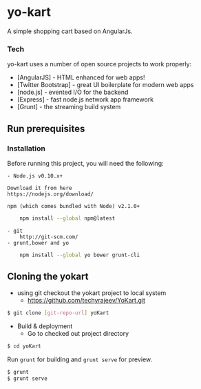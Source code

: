 # yo-kart
A simple shopping cart based on AngularJs.
### Tech

yo-kart uses a number of open source projects to work properly:

* [AngularJS] - HTML enhanced for web apps!
* [Twitter Bootstrap] - great UI boilerplate for modern web apps
* [node.js] - evented I/O for the backend
* [Express] - fast node.js network app framework
* [Grunt] - the streaming build system
## Run prerequisites
### Installation
Before running this project, you will need the following:

    - Node.js v0.10.x+
    
    Download it from here
    https://nodejs.org/download/
    
    npm (which comes bundled with Node) v2.1.0+
```sh
    npm install --global npm@latest
```
    - git
        http://git-scm.com/
    - grunt,bower and yo
```sh
    npm install --global yo bower grunt-cli
```
## Cloning the yokart
- using git checkout the yokart project to local system
     - https://github.com/techyrajeev/YoKart.git
```sh
$ git clone [git-repo-url] yoKart
```
- Build & deployment
    - Go to checked out project directory 
```sh
$ cd yoKart
```
Run `grunt` for building and `grunt serve` for preview.
```sh
$ grunt
$ grunt serve
```
